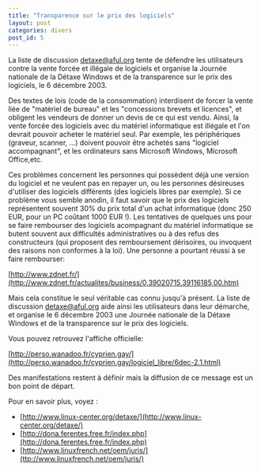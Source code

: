 ```yaml
---
title: "Transparence sur le prix des logiciels"
layout: post
categories: divers
post_id: 5
---
```

La liste de discussion <detaxe@aful.org> tente de défendre les utilisateurs contre la vente forcée et illégale de logiciels et organise la Journée nationale de la Détaxe Windows et de la transparence sur le prix des logiciels, le 6 décembre 2003.


Des textes de lois (code de la consommation) interdisent de forcer la vente liée de "matériel de bureau" et les "concessions brevets et licences", et obligent les vendeurs de donner un devis de ce qui est vendu. Ainsi, la vente forcée des logiciels avec du matériel informatique est illégale et l'on devrait pouvoir acheter le matériel seul. Par exemple, les périphériques (graveur, scanner, …) doivent pouvoir être achetés sans "logiciel accompagnant", et les ordinateurs sans Microsoft Windows, Microsoft Office,etc.

Ces problèmes concernent les personnes qui possèdent déjà une version du logiciel et ne veulent pas en repayer un, ou les personnes désireuses d'utiliser des logiciels différents (des logiciels libres par exemple). Si ce problème vous semble anodin, il faut savoir que le prix des logiciels représentent souvent 30% du prix total d'un achat informatique (donc 250 EUR, pour un PC coûtant 1000 EUR !).
Les tentatives de quelques uns pour se faire rembourser des logiciels acompagnant du matériel informatique se butent souvent aux difficultés administratives ou à des refus des constructeurs (qui proposent des remboursement dérisoires, ou invoquent des raisons non conformes à la loi). Une personne a pourtant réussi à se faire rembourser:

[http://www.zdnet.fr/](http://www.zdnet.fr/actualites/business/0,39020715,39116185,00.htm)

Mais cela constitue le seul véritable cas connu jusqu'à présent.
La liste de discussion <detaxe@aful.org> aide ainsi les utilisateurs dans leur démarche, et organise le 6 décembre 2003 une Journée nationale de la Détaxe Windows et de la transparence sur le prix des logiciels.

Vous pouvez retrouvez l'affiche officielle:

[http://perso.wanadoo.fr/cyprien.gay/](http://perso.wanadoo.fr/cyprien.gay/logiciel_libre/6dec-2.1.html)

Des manifestations restent à définir mais la diffusion de ce message est un bon point de départ.

Pour en savoir plus, voyez :

* [http://www.linux-center.org/detaxe/](http://www.linux-center.org/detaxe/)
* [http://dona.ferentes.free.fr/index.php](http://dona.ferentes.free.fr/index.php)
* [http://www.linuxfrench.net/oem/juris/](ttp://www.linuxfrench.net/oem/juris/)